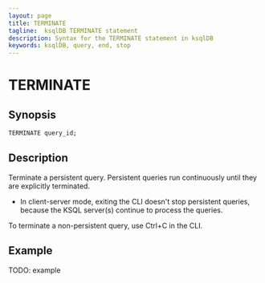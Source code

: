 ```yaml
---
layout: page
title: TERMINATE
tagline:  ksqlDB TERMINATE statement
description: Syntax for the TERMINATE statement in ksqlDB
keywords: ksqlDB, query, end, stop
---
```


TERMINATE
=========

Synopsis
--------

```sql
TERMINATE query_id;
```

Description
-----------

Terminate a persistent query. Persistent queries run continuously until
they are explicitly terminated.

-   In client-server mode, exiting the CLI doesn't stop persistent
    queries, because the KSQL server(s) continue to process the
    queries.

To terminate a non-persistent query, use Ctrl+C in the CLI.

Example
-------

TODO: example
